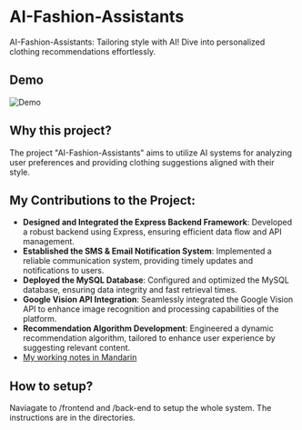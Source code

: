 # AI-Fashion-Assistants 
AI-Fashion-Assistants: Tailoring style with AI! Dive into personalized clothing recommendations effortlessly.

## Demo
![Demo](./demo.gif)


## Why this project?
The project "AI-Fashion-Assistants" aims to utilize AI systems for analyzing user preferences and providing clothing suggestions aligned with their style.

## My Contributions to the Project:
- **Designed and Integrated the Express Backend Framework**: Developed a robust backend using Express, ensuring efficient data flow and API management.
- **Established the SMS & Email Notification System**: Implemented a reliable communication system, providing timely updates and notifications to users.
- **Deployed the MySQL Database**: Configured and optimized the MySQL database, ensuring data integrity and fast retrieval times.
- **Google Vision API Integration**: Seamlessly integrated the Google Vision API to enhance image recognition and processing capabilities of the platform.
- **Recommendation Algorithm Development**: Engineered a dynamic recommendation algorithm, tailored to enhance user experience by suggesting relevant content.
- [My working notes in Mandarin](https://hackmd.io/ltKybsAsREWgua7zq238qg)

## How to setup?
Naviagate to /frontend and /back-end to setup the whole system. The instructions are in the directories.
